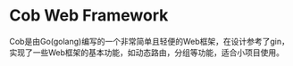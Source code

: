 # Cob Web Framework

Cob是由Go(golang)编写的一个非常简单且轻便的Web框架，在设计参考了gin，实现了一些Web框架的基本功能，如动态路由，分组等功能，适合小项目使用。

